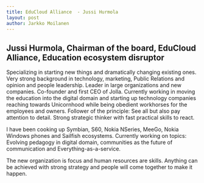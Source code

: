 ```yaml
---
title: EduCloud Alliance  - Jussi Hurmola
layout: post
author: Jarkko Moilanen
---
```


## Jussi Hurmola, Chairman of the board, EduCloud Alliance, Education ecosystem disruptor

Specializing in starting new things and dramatically changing existing ones. Very strong background in technology, marketing, Public Relations and opinion and people leadership. Leader in large organizations and new companies. Co-founder and first CEO of Jolla. Currently working in moving the education into the digital domain and starting up technology companies reaching towards Unicornhood while being obedient workhorses for the employees and owners. Follower of the principle: See all but also pay attention to detail. Strong strategic thinker with fast practical skills to react.

I have been cooking up Symbian, S60, Nokia NSeries, MeeGo, Nokia Windows phones and Sailfish ecosystems. Currently working on topics: Evolving pedagogy in digital domain, communities as the future of communication and Everything-as-a-service.

The new organization is focus and human resources are skills. Anything can be achieved with strong strategy and people will come together to make it happen.

